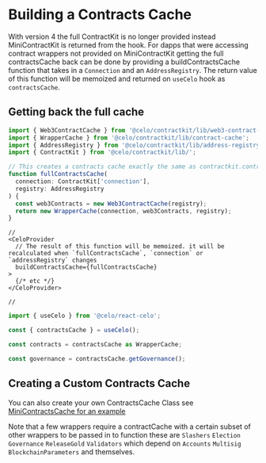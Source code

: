 # Building a Contracts Cache

With version 4 the full ContractKit is no longer provided instead MiniContractKit is returned from the hook. For dapps that were accessing contract wrappers not provided on MiniContractKit getting the full contractsCache back can be done by providing a buildContractsCache function that takes in a `Connection` and an `AddressRegistry`. The return value of this function will be memoized and returned on `useCelo` hook as `contractsCache`.

## Getting back the full cache

```typescript
import { Web3ContractCache } from '@celo/contractkit/lib/web3-contract-cache';
import { WrapperCache } from '@celo/contractkit/lib/contract-cache';
import { AddressRegistry } from '@celo/contractkit/lib/address-registry';
import { ContractKit } from '@celo/contractkit/lib/';

// This creates a contracts cache exactly the same as contractkit.contracts
function fullContractsCache(
  connection: ContractKit['connection'],
  registry: AddressRegistry
) {
  const web3Contracts = new Web3ContractCache(registry);
  return new WrapperCache(connection, web3Contracts, registry);
}
```

```tsx
//
<CeloProvider
  // The result of this function will be memoized. it will be recalculated when `fullContractsCache`, `connection` or `addressRegistry` changes
  buildContractsCache={fullContractsCache}
>
  {/* etc */}
</CeloProvider>

//
```

```ts
import { useCelo } from '@celo/react-celo';

const { contractsCache } = useCelo();

const contracts = contractsCache as WrapperCache;

const governance = contractsCache.getGovernance();
```

## Creating a Custom Contracts Cache

You can also create your own ContractsCache Class see [MiniContractsCache for an example](https://github.com/celo-org/celo-monorepo/blob/5cfd16214ca7ef7a7ff428c7d397933b3e1eeb51/packages/sdk/contractkit/src/mini-contract-cache.ts)

Note that a few wrappers require a contractCache with a certain subset of other wrappers to be passed in to function these are `Slashers` `Election` `Governance` `ReleaseGold` `Validators` which depend on `Accounts` `Multisig` `BlockchainParameters` and themselves.
